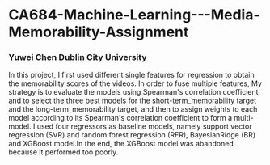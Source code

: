 # CA684-Machine-Learning---Media-Memorability-Assignment
### Yuwei Chen  Dublin City University
In this project, I first used different single features for regression to obtain the memorability scores of the videos. In order to fuse multiple features,
My strategy is to evaluate the models using Spearman's correlation coefficient, and to select the three best models for the short-term_memorability target and the long-term_memorability target, and then to assign weights to each model according to its Spearman's correlation coefficient to form a multi-model.
I used four regressors as baseline models, namely support vector regression (SVR) and random forest regression (RFR), BayesianRidge (BR) and XGBoost model.In the end, the XGBoost model was abandoned because it performed too poorly.
